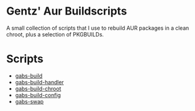 # Gentz' Aur Buildscripts

A small collection of scripts that I use to rebuild AUR packages in a clean 
chroot, plus a selection of PKGBUILDs.

# Scripts

 - [gabs-build](./docs/gabs-build.md)
 - [gabs-build-handler](./docs/gabs-build-handler.md)
 - [gabs-build-chroot](./docs/gabs-build-chroot.md)
 - [gabs-build-config](./docs/gabs-build-config.md)
 - [gabs-swap](./docs/gabs-swap.md)

